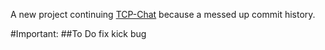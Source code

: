 A new project continuing [TCP-Chat](www.github.com/likoroza/TCP-Chat) because a messed up commit history.

#Important:
##To Do
fix kick bug